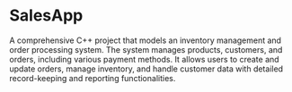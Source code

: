 # SalesApp
A comprehensive C++ project that models an inventory management and order processing system. The system manages products, customers, and orders, including various payment methods. It allows users to create and update orders, manage inventory, and handle customer data with detailed record-keeping and reporting functionalities.
